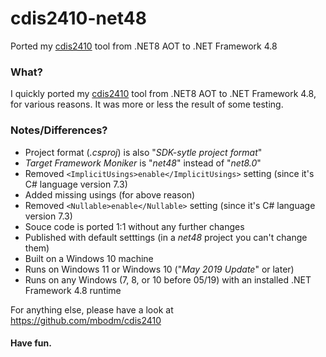 # cdis2410-net48
Ported my [cdis2410](https://github.com/mbodm/cdis2410) tool from .NET8 AOT to .NET Framework 4.8

### What?

I quickly ported my [cdis2410](https://github.com/mbodm/cdis2410) tool from .NET8 AOT to .NET Framework 4.8, for various reasons. It was more or less the result of some testing.

### Notes/Differences?

- Project format (*.csproj*) is also "*SDK-sytle project format*"
- *Target Framework Moniker* is "*net48*" instead of "*net8.0*"
- Removed `<ImplicitUsings>enable</ImplicitUsings>` setting (since it's C# language version 7.3)
- Added missing usings (for above reason)
- Removed `<Nullable>enable</Nullable>` setting (since it's C# language version 7.3)
- Souce code is ported 1:1 without any further changes
- Published with default setttings (in a *net48* project you can't change them)
- Built on a Windows 10 machine
- Runs on Windows 11 or Windows 10 ("*May 2019 Update*" or later)
- Runs on any Windows (7, 8, or 10 before 05/19) with an installed .NET Framework 4.8 runtime

For anything else, please have a look at https://github.com/mbodm/cdis2410

#### Have fun.
